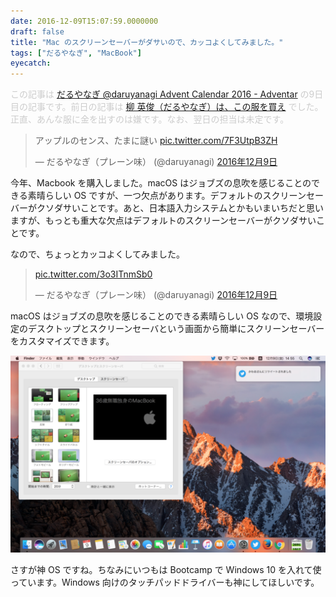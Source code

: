 ```yaml
---
date: 2016-12-09T15:07:59.0000000
draft: false
title: "Mac のスクリーンセーバーがダサいので、カッコよくしてみました。"
tags: ["だるやなぎ", "MacBook"]
eyecatch: 
---
```

<p><span style="color: #cccccc">この記事は <a href="http://www.adventar.org/calendars/1621">&#x3060;&#x308B;&#x3084;&#x306A;&#x304E; @daruyanagi Advent Calendar 2016 - Adventar</a> の9日目の記事です。前日の記事は <a href="http://jz5.jp/2016/12/08/best-style-me/">&#x67F3; &#x82F1;&#x4FCA;&#xFF08;&#x3060;&#x308B;&#x3084;&#x306A;&#x304E;&#xFF09;&#x306F;&#x3001;&#x3053;&#x306E;&#x670D;&#x3092;&#x8CB7;&#x3048;</a> でした。正直、あんな服に金を出すのは嫌です。なお、翌日の担当は未定です。</span></p><p><blockquote class="twitter-tweet" data-lang="ja"><p lang="ja" dir="ltr">アップルのセンス、たまに謎い <a href="https://t.co/7F3UtpB3ZH">pic.twitter.com/7F3UtpB3ZH</a></p>&mdash; だるやなぎ（プレーン味） (@daruyanagi) <a href="https://twitter.com/daruyanagi/status/807097727393755136">2016年12月9日</a></blockquote><script async src="//platform.twitter.com/widgets.js" charset="utf-8"></script></p><p>今年、Macbook を購入しました。macOS はジョブズの息吹を感じることのできる素晴らしい OS ですが、一つ欠点があります。デフォルトのスクリーンセーバーがクソダサいことです。あと、日本語入力システムとかもいまいちだと思いますが、もっとも重大な欠点はデフォルトのスクリーンセーバーがクソダサいことです。</p><p>なので、ちょっとカッコよくしてみました。</p><p><blockquote class="twitter-tweet" data-lang="ja"><p lang="und" dir="ltr"><a href="https://t.co/3o3ITnmSb0">pic.twitter.com/3o3ITnmSb0</a></p>&mdash; だるやなぎ（プレーン味） (@daruyanagi) <a href="https://twitter.com/daruyanagi/status/807100634340069376">2016年12月9日</a></blockquote><script async src="//platform.twitter.com/widgets.js" charset="utf-8"></script></p><p>macOS はジョブズの息吹を感じることのできる素晴らしい OS なので、環境設定のデスクトップとスクリーンセーバという画面から簡単にスクリーンセーバーをカスタマイズできます。</p><p><span itemscope itemtype="http://schema.org/Photograph"><img src="20161209150440.png" alt="f:id:daruyanagi:20161209150440p:plain" title="f:id:daruyanagi:20161209150440p:plain" class="hatena-fotolife" itemprop="image"></span></p><p>さすが神 OS ですね。ちなみにいつもは Bootcamp で Windows 10 を入れて使っています。Windows 向けのタッチパッドドライバーも神にしてほしいです。</p>
